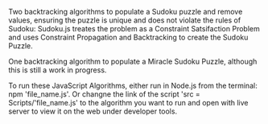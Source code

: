 Two backtracking algorithms to populate a Sudoku puzzle and remove values, ensuring the puzzle is unique and does not violate the rules of 
Sudoku: Sudoku.js treates the problem as a Constraint Satsifaction Problem and uses Constraint Propagation and Backtracking to create the Sudoku Puzzle.

One backtracking algorithm to populate a Miracle Sudoku Puzzle, although this is still a work in progress. 

To run these JavaScript Algorithms, either run in Node.js from the terminal: npm 'file_name.js'. Or changne the link of the script 'src = Scripts/'file_name.js' to the algorithm you want to run and open with live server to view it on the web under developer tools.
